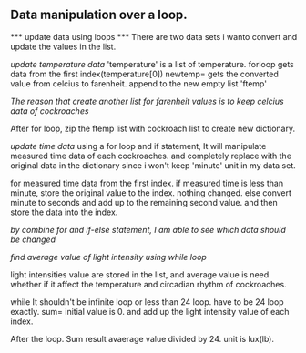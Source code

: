 
## Data manipulation over a loop.
*** update data using loops ***
There are two data sets i wanto convert and update the values in the list.

*update temperature data*
'temperature' is a list of temperature.
forloop gets data from the first index(temperature[0])
    newtemp= gets the converted value from celcius to farenheit.
    append to the new empty list 'ftemp'

*The reason that create another list for farenheit values is to keep celcius
data of cockroaches*

After for loop, zip the ftemp list with cockroach list to create
new dictionary.

*update time data*
using a for loop and if statement, It will manipulate measured time data of each cockroaches.
and completely replace with the original data in the dictionary since i won't keep 'minute' unit in my 
data set.

for measured time data from the first index.
    if measured time is less than minute,
        store the original value to the index. nothing changed.
    else convert minute to seconds and add up to the remaining second value.
         and then store the data into the index.

*by combine for and if-else statement, I am able to see which data should be changed*



*find average value of light intensity using while loop*

light intensities value are stored in the list, and average value is need whether if it affect
the temperature and circadian rhythm of cockroaches.

while It shouldn't be infinite loop or less than 24 loop. have to be 24 loop exactly.
    sum= initial value is 0. and add up the light intensity value of each index.

After the loop. Sum result avaerage value divided by 24. unit is lux(lb).
    

